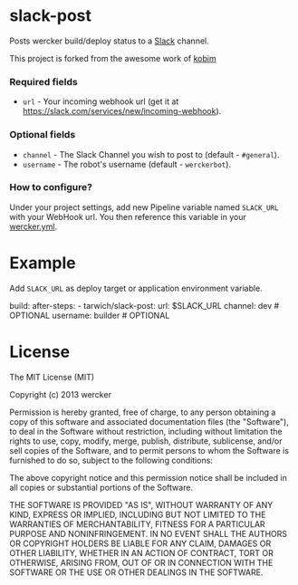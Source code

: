 # slack-post

Posts wercker build/deploy status to a [Slack] channel.

This project is forked from the awesome work of [kobim]

[Slack]: https://slack.com/
[kobim]: https://github.com/kobim/wercker-step-slack-post

<!-- [![wercker status](https://app.wercker.com/status/49d7c3919df2d65ed4679bcc86eb3477/m "wercker status")](https://app.wercker.com/project/bykey/49d7c3919df2d65ed4679bcc86eb3477) -->

### Required fields

* `url` - Your incoming webhook url (get it at https://slack.com/services/new/incoming-webhook).

### Optional fields

* `channel` - The Slack Channel you wish to post to (default - `#general`).
* `username` - The robot's username (default - `werckerbot`).

### How to configure?

Under your project settings, add new Pipeline variable named `SLACK_URL` with your WebHook url. You then reference this variable in your [wercker.yml](http://devcenter.wercker.com/articles/werckeryml/).


# Example

Add `SLACK_URL` as deploy target or application environment variable.

  build:
    after-steps:
      - tarwich/slack-post:
        url:      $SLACK_URL
        channel:  dev        # OPTIONAL
        username: builder    # OPTIONAL

# License

The MIT License (MIT)

Copyright (c) 2013 wercker

Permission is hereby granted, free of charge, to any person obtaining a copy of
this software and associated documentation files (the "Software"), to deal in
the Software without restriction, including without limitation the rights to
use, copy, modify, merge, publish, distribute, sublicense, and/or sell copies of
the Software, and to permit persons to whom the Software is furnished to do so,
subject to the following conditions:

The above copyright notice and this permission notice shall be included in all
copies or substantial portions of the Software.

THE SOFTWARE IS PROVIDED "AS IS", WITHOUT WARRANTY OF ANY KIND, EXPRESS OR
IMPLIED, INCLUDING BUT NOT LIMITED TO THE WARRANTIES OF MERCHANTABILITY, FITNESS
FOR A PARTICULAR PURPOSE AND NONINFRINGEMENT. IN NO EVENT SHALL THE AUTHORS OR
COPYRIGHT HOLDERS BE LIABLE FOR ANY CLAIM, DAMAGES OR OTHER LIABILITY, WHETHER
IN AN ACTION OF CONTRACT, TORT OR OTHERWISE, ARISING FROM, OUT OF OR IN
CONNECTION WITH THE SOFTWARE OR THE USE OR OTHER DEALINGS IN THE SOFTWARE.
